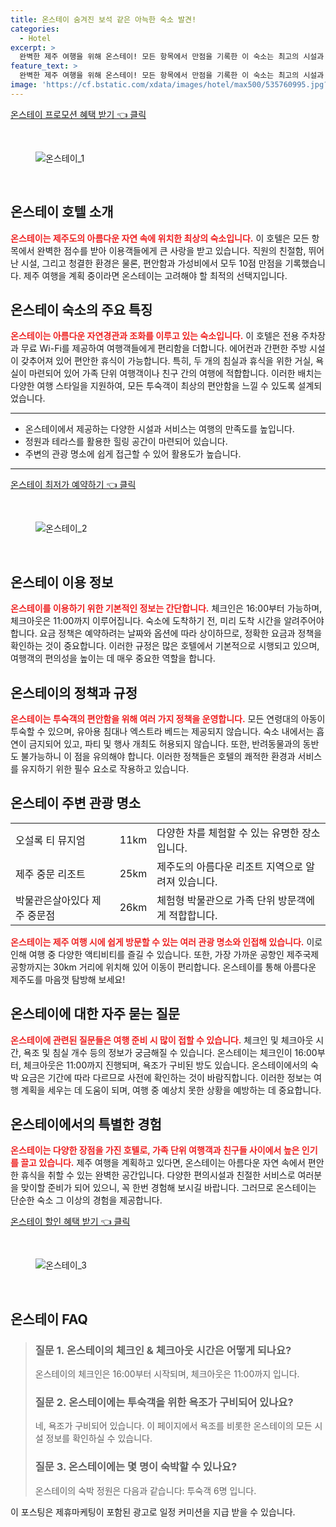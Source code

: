 ```yaml
---
title: 온스테이 숨겨진 보석 같은 아늑한 숙소 발견!
categories:
  - Hotel
excerpt: >
  완벽한 제주 여행을 위해 온스테이! 모든 항목에서 만점을 기록한 이 숙소는 최고의 시설과 친절한 서비스로 잊지 못할 추억을 선사합니다. 가족 단위 여행객에게 이상적인 공간 놓치지 마세요!
feature_text: >
  완벽한 제주 여행을 위해 온스테이! 모든 항목에서 만점을 기록한 이 숙소는 최고의 시설과 친절한 서비스로 잊지 못할 추억을 선사합니다. 가족 단위 여행객에게 이상적인 공간 놓치지 마세요!
image: 'https://cf.bstatic.com/xdata/images/hotel/max500/535760995.jpg?k=ee7e5176877fe5e600d6a7e895d40d7e690d94c6fa616fa4e7d0aaa4a60fabaa&o=&hp=1'
---
```


<p><a class="modoo-button" href="https://tinyurl.com/252sj3nk" rel="nofollow noopener">온스테이 프로모션 혜택 받기 👈 클릭</a></p><br/>
<figure class="image"><img alt="온스테이_1" src="https://cf.bstatic.com/xdata/images/hotel/max1024x768/535760997.jpg?k=67af8efe1c758cf7363045dc051570c3fbb011db5c69a9a39acbc33533c79cb8&amp;o=&amp;hp=1"/></figure><br/>

<h2 id="온스테이_호텔소개">온스테이 호텔 소개</h2>
<p><b><span style="color: #ee2323;">온스테이는 제주도의 아름다운 자연 속에 위치한 최상의 숙소입니다.</span></b> 이 호텔은 모든 항목에서 완벽한 점수를 받아 이용객들에게 큰 사랑을 받고 있습니다. 직원의 친절함, 뛰어난 시설, 그리고 청결한 환경은 물론, 편안함과 가성비에서 모두 10점 만점을 기록했습니다. 제주 여행을 계획 중이라면 온스테이는 고려해야 할 최적의 선택지입니다.</p>
<h2 id="온스테이_숙소특징">온스테이 숙소의 주요 특징</h2>
<p><b><span style="color: #ee2323;">온스테이는 아름다운 자연경관과 조화를 이루고 있는 숙소입니다.</span></b> 이 호텔은 전용 주차장과 무료 Wi-Fi를 제공하여 여행객들에게 편리함을 더합니다. 에어컨과 간편한 주방 시설이 갖추어져 있어 편안한 휴식이 가능합니다. 특히, 두 개의 침실과 휴식을 위한 거실, 욕실이 마련되어 있어 가족 단위 여행객이나 친구 간의 여행에 적합합니다. 이러한 배치는 다양한 여행 스타일을 지원하여, 모든 투숙객이 최상의 편안함을 느낄 수 있도록 설계되었습니다.</p>
<hr/>
<ul>
<li>온스테이에서 제공하는 다양한 시설과 서비스는 여행의 만족도를 높입니다.</li>
<li>정원과 테라스를 활용한 힐링 공간이 마련되어 있습니다.</li>
<li>주변의 관광 명소에 쉽게 접근할 수 있어 활용도가 높습니다.</li>
</ul>
<hr/>
<p><a class="modoo-button" href="https://tinyurl.com/252sj3nk" rel="nofollow noopener">온스테이 최저가 예약하기 👈 클릭</a></p><br/>
<figure class="image"><img alt="온스테이_2" src="https://cf.bstatic.com/xdata/images/hotel/max500/535760995.jpg?k=ee7e5176877fe5e600d6a7e895d40d7e690d94c6fa616fa4e7d0aaa4a60fabaa&amp;o=&amp;hp=1"/></figure><br/>
<h2 id="온스테이_이용정보">온스테이 이용 정보</h2>
<p><b><span style="color: #ee2323;">온스테이를 이용하기 위한 기본적인 정보는 간단합니다.</span></b> 체크인은 16:00부터 가능하며, 체크아웃은 11:00까지 이루어집니다. 숙소에 도착하기 전, 미리 도착 시간을 알려주어야 합니다. 요금 정책은 예약하려는 날짜와 옵션에 따라 상이하므로, 정확한 요금과 정책을 확인하는 것이 중요합니다. 이러한 규정은 많은 호텔에서 기본적으로 시행되고 있으며, 여행객의 편의성을 높이는 데 매우 중요한 역할을 합니다.</p>
<h2 id="온스테이_지원정책">온스테이의 정책과 규정</h2>
<p><b><span style="color: #ee2323;">온스테이는 투숙객의 편안함을 위해 여러 가지 정책을 운영합니다.</span></b> 모든 연령대의 아동이 투숙할 수 있으며, 유아용 침대나 엑스트라 베드는 제공되지 않습니다. 숙소 내에서는 흡연이 금지되어 있고, 파티 및 행사 개최도 허용되지 않습니다. 또한, 반려동물과의 동반도 불가능하니 이 점을 유의해야 합니다. 이러한 정책들은 호텔의 쾌적한 환경과 서비스를 유지하기 위한 필수 요소로 작용하고 있습니다.</p>
<h2 id="온스테이_관광명소">온스테이 주변 관광 명소</h2>
<table>
<tr>
<td>오설록 티 뮤지엄</td>
<td>11km</td>
<td>다양한 차를 체험할 수 있는 유명한 장소입니다.</td>
</tr>
<tr>
<td>제주 중문 리조트</td>
<td>25km</td>
<td>제주도의 아름다운 리조트 지역으로 알려져 있습니다.</td>
</tr>
<tr>
<td>박물관은살아있다 제주 중문점</td>
<td>26km</td>
<td>체험형 박물관으로 가족 단위 방문객에게 적합합니다.</td>
</tr>
</table>
<p><b><span style="color: #ee2323;">온스테이는 제주 여행 시에 쉽게 방문할 수 있는 여러 관광 명소와 인접해 있습니다.</span></b> 이로 인해 여행 중 다양한 액티비티를 즐길 수 있습니다. 또한, 가장 가까운 공항인 제주국제공항까지는 30km 거리에 위치해 있어 이동이 편리합니다. 온스테이를 통해 아름다운 제주도를 마음껏 탐방해 보세요!</p>
<h2 id="온스테이_자주묻는질문">온스테이에 대한 자주 묻는 질문</h2>
<p><b><span style="color: #ee2323;">온스테이에 관련된 질문들은 여행 준비 시 많이 접할 수 있습니다.</span></b> 체크인 및 체크아웃 시간, 욕조 및 침실 개수 등의 정보가 궁금해질 수 있습니다. 온스테이는 체크인이 16:00부터, 체크아웃은 11:00까지 진행되며, 욕조가 구비된 방도 있습니다. 온스테이에서의 숙박 요금은 기간에 따라 다르므로 사전에 확인하는 것이 바람직합니다. 이러한 정보는 여행 계획을 세우는 데 도움이 되며, 여행 중 예상치 못한 상황을 예방하는 데 중요합니다.</p>
<h2 id="온스테이_결론">온스테이에서의 특별한 경험</h2>
<p><b><span style="color: #ee2323;">온스테이는 다양한 장점을 가진 호텔로, 가족 단위 여행객과 친구들 사이에서 높은 인기를 끌고 있습니다.</span></b> 제주 여행을 계획하고 있다면, 온스테이는 아름다운 자연 속에서 편안한 휴식을 취할 수 있는 완벽한 공간입니다. 다양한 편의시설과 친절한 서비스로 여러분을 맞이할 준비가 되어 있으니, 꼭 한번 경험해 보시길 바랍니다. 그러므로 온스테이는 단순한 숙소 그 이상의 경험을 제공합니다.</p>

<p><a class="modoo-button" href="https://tinyurl.com/252sj3nk" rel="nofollow noopener">온스테이 할인 혜택 받기 👈 클릭</a></p><br>

<figure class="image"><img src="https://cf.bstatic.com/xdata/images/hotel/max500/535760992.jpg?k=77b4016fed0be4ff98eceeababb9961b7a1cdb21308be840504b95f312974770&o=&hp=1" alt="온스테이_3"></figure><br>
<h2 id="온스테이_FAQ">온스테이 FAQ</h2>
<div itemscope="" itemtype="https://schema.org/FAQPage"> 
<blockquote> 
<div itemscope="" itemprop="mainEntity" itemtype="https://schema.org/Question"> 
<h3 id="질문_1" itemprop="name">질문 1. 온스테이의 체크인 & 체크아웃 시간은 어떻게 되나요?</h3> 
<div itemscope="" itemprop="acceptedAnswer" itemtype="https://schema.org/Answer"> 
<span itemprop="text"> 
<p>온스테이의 체크인은 16:00부터 시작되며, 체크아웃은 11:00까지 입니다.</p> 
</span> 
</div> 
</div> 

<div itemscope="" itemprop="mainEntity" itemtype="https://schema.org/Question"> 
<h3 id="질문_2" itemprop="name">질문 2. 온스테이에는 투숙객을 위한 욕조가 구비되어 있나요?</h3> 
<div itemscope="" itemprop="acceptedAnswer" itemtype="https://schema.org/Answer"> 
<span itemprop="text"> 
<p>네, 욕조가 구비되어 있습니다. 이 페이지에서 욕조를 비롯한 온스테이의 모든 시설 정보를 확인하실 수 있습니다.</p> 
</span> 
</div> 
</div> 

<div itemscope="" itemprop="mainEntity" itemtype="https://schema.org/Question"> 
<h3 id="질문_3" itemprop="name">질문 3. 온스테이에는 몇 명이 숙박할 수 있나요?</h3> 
<div itemscope="" itemprop="acceptedAnswer" itemtype="https://schema.org/Answer"> 
<span itemprop="text"> 
<p>온스테이의 숙박 정원은 다음과 같습니다: 투숙객 6명 입니다.</p> 
</span> 
</div> 
</div> 

</blockquote> 
</div><p>이 포스팅은 제휴마케팅이 포함된 광고로 일정 커미션을 지급 받을 수 있습니다.</p>


